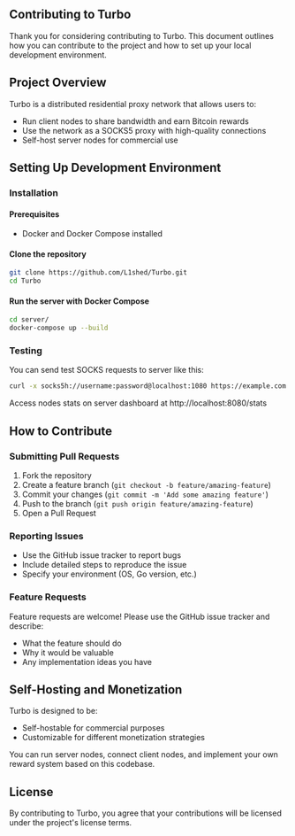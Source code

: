 ## Contributing to Turbo

Thank you for considering contributing to Turbo. This document outlines how you can contribute to the project and how to set up your local development environment.

## Project Overview

Turbo is a distributed residential proxy network that allows users to:
- Run client nodes to share bandwidth and earn Bitcoin rewards
- Use the network as a SOCKS5 proxy with high-quality connections
- Self-host server nodes for commercial use

## Setting Up Development Environment

### Installation

#### **Prerequisites**
- Docker and Docker Compose installed

#### **Clone the repository**
```bash
git clone https://github.com/L1shed/Turbo.git
cd Turbo
```

#### **Run the server with Docker Compose**
```bash
cd server/
docker-compose up --build
```

### Testing

You can send test SOCKS requests to server like this:
```bash
curl -x socks5h://username:password@localhost:1080 https://example.com
```

Access nodes stats on server dashboard at http://localhost:8080/stats

## How to Contribute

### Submitting Pull Requests

1. Fork the repository
2. Create a feature branch (`git checkout -b feature/amazing-feature`)
3. Commit your changes (`git commit -m 'Add some amazing feature'`)
4. Push to the branch (`git push origin feature/amazing-feature`)
5. Open a Pull Request

### Reporting Issues

- Use the GitHub issue tracker to report bugs
- Include detailed steps to reproduce the issue
- Specify your environment (OS, Go version, etc.)

### Feature Requests

Feature requests are welcome! Please use the GitHub issue tracker and describe:
- What the feature should do
- Why it would be valuable
- Any implementation ideas you have

## Self-Hosting and Monetization

Turbo is designed to be:

- Self-hostable for commercial purposes
- Customizable for different monetization strategies

You can run server nodes, connect client nodes, and implement your own reward system based on this codebase.

## License

By contributing to Turbo, you agree that your contributions will be licensed under the project's license terms.
